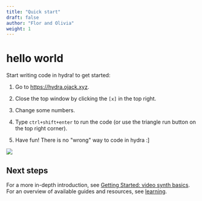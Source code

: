 ```yaml
---
title: "Quick start"
draft: false
author: "Flor and Olivia"
weight: 1
---
```

# hello world
Start writing code in hydra! to get started:
1. Go to https://hydra.ojack.xyz.

2. Close the top window by clicking the `[x]` in the top right. 

3. Change some numbers.

4. Type `ctrl+shift+enter` to run the code (or use the triangle run button on the top right corner).

5. Have fun! There is no "wrong" way to code in hydra :]


![](https://i.imgur.com/ZfgVjJZ.gif)

<!-- ## Play with gallery examples
The simplest way to get started with hydra is to play around with the example sketches in the [web editor](https://hydra.ojack.xyz/).

To get started, open the [hydra web editor](https://hydra.ojack.xyz/) in a separate window. Close the top window by clicking the [x] on the top right. 

You will see some colorful visuals in the background with text on top. The text is code that generates the visuals behind it. 

You can change the hydra sketch shown on the screen by clicking the shuffle button. 

## Change some numbers
Change values that appear on [hydra web editor](https://hydra.ojack.xyz/) at the sketch examples to see what happens.
Values can have decimal numbers, it is recommended not to use big values inside the parentheses. Numbers must be **inside** the parentheses.
Every hydra code starts by generating an input signal source and ends with an output buffer. Adding a value inside or after `.out()` **won't** work.

```javascript
osc(10,0.1,0.5).color(1,0.895,0.55).out()
```

## Run your code
Use the triangle "run" button on the top right corner of the page to run your code. 
Hint: you can also run the code by typing `ctrl+shift+enter`.

## Have fun!
:)  -->

## Next steps
For a more in-depth introduction, see [Getting Started: video synth basics](../learning/getting-started). For an overview of available guides and resources, see [learning](../learning).

